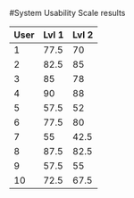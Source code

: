 #System Usability Scale results


User | Lvl 1 | Lvl 2
---|---|---
1 | 77.5 | 70
2 | 82.5 | 85
3 | 85 | 78
4 | 90 | 88
5 | 57.5 | 52
6 | 77.5 | 80
7 | 55 | 42.5
8 | 87.5 | 82.5
9 | 57.5 | 55
10 | 72.5 | 67.5




